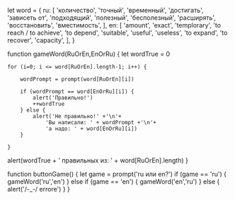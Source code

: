 let word = {
	ru: [
		'количество',
		'точный',
		'временный',
		'достигать',
		'зависеть от',
		'подходящий',
		'полезный',
		'бесполезный',
		'расширять',
		'восстановить',
		'вместимость',
],
	en: [
		'amount',
		'exact',
		'templorary',
		'to reach / to achieve',
		'to depend',
		'suitable',
		'useful',
		'useless',
		'to expand',
		'to recover',
		'capacity',
],
}

function gameWord(RuOrEn,EnOrRu) {
let wordTrue = 0

	for (i=0; i <= word[RuOrEn].length-1; i++) {
		
		wordPrompt = prompt(word[RuOrEn][i])

		if (wordPrompt == word[EnOrRu][i]) {
			alert('Правильно!')
			++wordTrue
		} else {
			alert('Не правильно!' +'\n'+
				'Вы написали: ' + wordPrompt +'\n'+
				'а надо: ' + word[EnOrRu][i])
		}

	}
alert(wordTrue + ' правильных из: ' + word[RuOrEn].length)
}

function buttonGame() {
	let game = prompt('ru или en?')
	if (game == 'ru') {
		gameWord('ru','en')
	} else if (game == 'en') {
		gameWord('en','ru')
	} else {
		alert('/-_-/ errore')
	}
}
